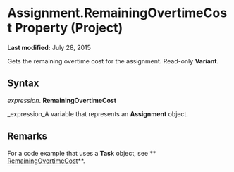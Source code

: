 
# Assignment.RemainingOvertimeCost Property (Project)

 **Last modified:** July 28, 2015

Gets the remaining overtime cost for the assignment. Read-only  **Variant**.

## Syntax

 _expression_. **RemainingOvertimeCost**

 _expression_A variable that represents an  **Assignment** object.


## Remarks

For a code example that uses a  **Task** object, see ** [RemainingOvertimeCost](6e8d72fd-efac-ed22-9549-950bba1cfc84.md)**.

